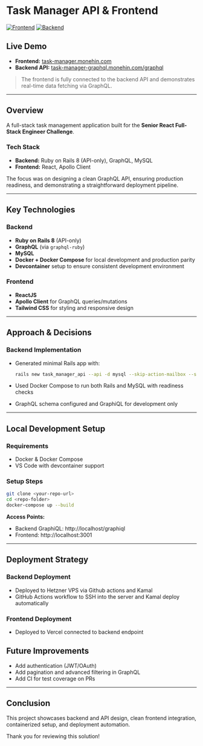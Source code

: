 # Task Manager API & Frontend

[![Frontend](https://img.shields.io/badge/Frontend-React.js-blue)](https://task-manager.monehin.com)
[![Backend](https://img.shields.io/badge/Backend-GraphQL%20%2B%20Rails-red)](https://task-manager-graphql.monehin.com/graphql)

## Live Demo

- **Frontend:** [task-manager.monehin.com](https://task-manager.monehin.com)
- **Backend API:** [task-manager-graphql.monehin.com/graphql](https://task-manager-graphql.monehin.com/graphql)

> The frontend is fully connected to the backend API and demonstrates real-time data fetching via GraphQL.

---

## Overview

A full-stack task management application built for the **Senior React Full-Stack Engineer Challenge**.

### Tech Stack

- **Backend:** Ruby on Rails 8 (API-only), GraphQL, MySQL
- **Frontend:** React, Apollo Client

The focus was on designing a clean GraphQL API, ensuring production readiness, and demonstrating a straightforward deployment pipeline.

---

## Key Technologies

### Backend

- **Ruby on Rails 8** (API-only)
- **GraphQL** (via `graphql-ruby`)
- **MySQL**
- **Docker + Docker Compose** for local development and production parity
- **Devcontainer** setup to ensure consistent development environment

### Frontend

- **ReactJS**
- **Apollo Client** for GraphQL queries/mutations
- **Tailwind CSS** for styling and responsive design

---

## Approach & Decisions

### Backend Implementation

- Generated minimal Rails app with:

  ```bash
  rails new task_manager_api --api -d mysql --skip-action-mailbox --skip-action-mailer --skip-jbuilder
  ```
- Used Docker Compose to run both Rails and MySQL with readiness checks
- GraphQL schema configured and GraphiQL for development only

---

## Local Development Setup

### Requirements

- Docker & Docker Compose
- VS Code with devcontainer support

### Setup Steps

```bash
git clone <your-repo-url>
cd <repo-folder>
docker-compose up --build
```

**Access Points:**

- Backend GraphiQL: http://localhost/graphiql
- Frontend: http://localhost:3001

---

## Deployment Strategy

### Backend Deployment

- Deployed to Hetzner VPS via Github actions and Kamal
- GitHub Actions workflow to SSH into the server and Kamal deploy automatically

### Frontend Deployment

- Deployed to Vercel connected to backend endpoint

## Future Improvements

- Add authentication (JWT/OAuth)
- Add pagination and advanced filtering in GraphQL
- Add CI for test coverage on PRs

---

## Conclusion

This project showcases backend and API design, clean frontend integration, containerized setup, and deployment automation.

Thank you for reviewing this solution!
